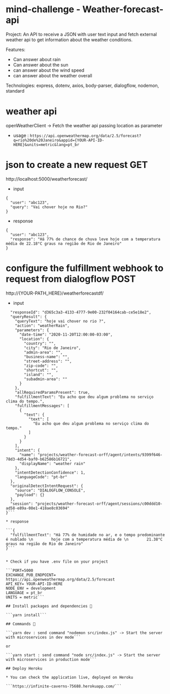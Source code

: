 # mind-challenge - Weather-forecast-api

Project: An API to receive a JSON with user text input and fetch external
weather api to get information about the weather conditions.

Features:
  * Can answer about rain
  * Can answer about the sun
  * can answer about the wind speed
  * can answer about the weather overall

  Technologies: express, dotenv, axios, body-parser, dialogflow, nodemon, standard

# weather api
openWeatherClient -> Fetch the weather api passing location as parameter

* usage : 
```https://api.openweathermap.org/data/2.5/forecast?q=rio%20de%20Janeiro&appid={YOUR-API-ID-HERE}&units=metric&lang=pt_br```


# json to create a new request GET

http://localhost:5000/weatherforecast/

* input

```
{
  "user": "abc123",
  "query": "Vai chover hoje no Rio?"
}
```
* response

```
{
  "user": "abc123",
  "response": "Há 77% de chance de chuva leve hoje com a temperatura média de 22.18°C graus na região de Rio de Janeiro"
}
```

# configure the fulfillment webhook to request from dialogflow POST

http://{YOUR-PATH_HERE}/weatherforecastdf/

* input

```{
  "responseId": "d365c3a3-4133-4777-9e00-232f04164cab-ce5e18e2",
  "queryResult": {
    "queryText": "hoje vai chover no rio ?",
    "action": "weatherRain",
    "parameters": {
      "date-time": "2020-11-20T12:00:00-03:00",
      "location": {
        "country": "",
        "city": "Rio de Janeiro",
        "admin-area": "",
        "business-name": "",
        "street-address": "",
        "zip-code": "",
        "shortcut": "",
        "island": "",
        "subadmin-area": ""
      }
    },
    "allRequiredParamsPresent": true,
    "fulfillmentText": "Eu acho que deu algum problema no serviço clima do tempo.",
    "fulfillmentMessages": [
      {
        "text": {
          "text": [
            "Eu acho que deu algum problema no serviço clima do tempo."
          ]
        }
      }
    ],
    "intent": {
      "name": "projects/weather-forecast-orff/agent/intents/9399f646-78d3-4d54-baf0-b62586b16721",
      "displayName": "weather rain"
    },
    "intentDetectionConfidence": 1,
    "languageCode": "pt-br"
  },
  "originalDetectIntentRequest": {
    "source": "DIALOGFLOW_CONSOLE",
    "payload": {}
  },
  "session": "projects/weather-forecast-orff/agent/sessions/c00ddd10-ad58-e89a-08e1-418ae8c03694"
}```

* response

```{
  "fulfillmentText": "Há 77% de humidade no ar, e o tempo predominante é nublado \n        hoje com a temperatura média de \n        21.38°C graus na região de Rio de Janeiro"
}```


* Check if you have .env file on your project

```PORT=5000
EXCHANGE_PUB_ENDPOINT= https://api.openweathermap.org/data/2.5/forecast
API_KEY= YOUR-API-ID-HERE
NODE_ENV = development
LANGUAGE = pt_br
UNITS = metric```

## Install packages and dependencies 🚀

```yarn install```

## Commands 🚀

```yarn dev : send command "nodemon src/index.js" -> Start the server with microservices in dev mode```

or

```yarn start : send command "node src/index.js" -> Start the server with microservices in production mode```

## Deploy Heroku

* You can check the application live, deployed on Heroku

```https://infinite-caverns-75688.herokuapp.com/```